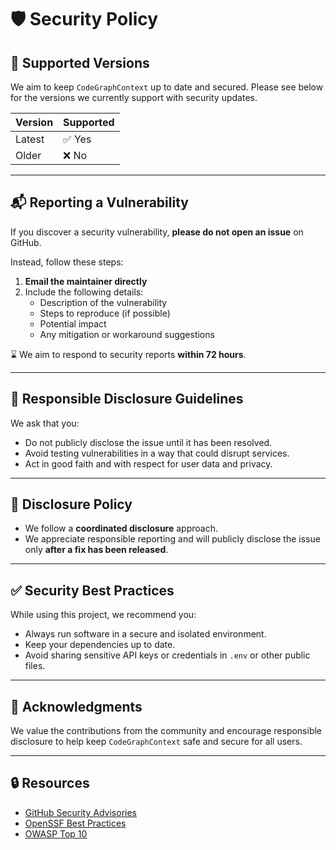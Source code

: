 # 🛡️ Security Policy

## 📌 Supported Versions

We aim to keep `CodeGraphContext` up to date and secured. Please see below for the versions we currently support with security updates.

| Version | Supported          |
|---------|--------------------|
| Latest  | ✅ Yes              |
| Older   | ❌ No               |

---

## 📬 Reporting a Vulnerability

If you discover a security vulnerability, **please do not open an issue** on GitHub.

Instead, follow these steps:

1. **Email the maintainer directly**
2. Include the following details:
   - Description of the vulnerability
   - Steps to reproduce (if possible)
   - Potential impact
   - Any mitigation or workaround suggestions

⌛ We aim to respond to security reports **within 72 hours**.

---

## 🚫 Responsible Disclosure Guidelines

We ask that you:
- Do not publicly disclose the issue until it has been resolved.
- Avoid testing vulnerabilities in a way that could disrupt services.
- Act in good faith and with respect for user data and privacy.

---

## 📃 Disclosure Policy

- We follow a **coordinated disclosure** approach.
- We appreciate responsible reporting and will publicly disclose the issue only **after a fix has been released**.

--- 

## ✅ Security Best Practices

While using this project, we recommend you:

- Always run software in a secure and isolated environment.
- Keep your dependencies up to date.
- Avoid sharing sensitive API keys or credentials in `.env` or other public files.

---

## 🙏 Acknowledgments

We value the contributions from the community and encourage responsible disclosure to help keep `CodeGraphContext` safe and secure for all users.

---

## 🔒 Resources

- [GitHub Security Advisories](https://docs.github.com/en/code-security/security-advisories)
- [OpenSSF Best Practices](https://bestpractices.dev/)
- [OWASP Top 10](https://owasp.org/www-project-top-ten/)
